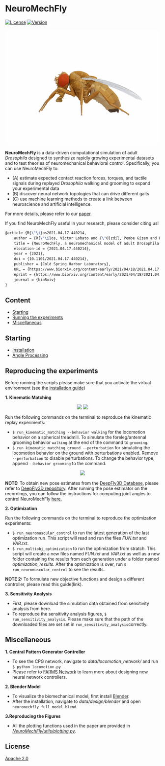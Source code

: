 # NeuroMechFly
[![License](https://img.shields.io/badge/License-Apache%202.0-blue.svg)](https://opensource.org/licenses/Apache-2.0) 
[![Version](https://badge.fury.io/gh/tterb%2FHyde.svg)](https://badge.fury.io/gh/tterb%2FHyde)

<p align="center">
  <img align="center" width="600" src="https://github.com/NeLy-EPFL/NeuroMechFly/blob/f6464a158958077c37845695ba37204fbc8f062a/docs/NeuroMechFly.gif">
</p>

**NeuroMechFly** is a data-driven computational simulation of adult *Drosophila* designed to synthesize rapidly growing experimental datasets and to test theories of neuromechanical behavioral control. Specifically, you can use NeuroMechFly to:
* (A) estimate expected contact reaction forces, torques, and tactile signals during replayed *Drosophila* walking and grooming to expand your experimental data
* (B) discover neural network topologies that can drive different gaits
* (C) use machine learning methods to create a link between neuroscience and artificial intelligence. 

For more details, please refer to our [paper](https://www.biorxiv.org/content/10.1101/2021.04.17.440214v1).

If you find NeuroMechFly useful in your research, please consider citing us!

```Latex
@article {R{\'\i}os2021.04.17.440214,
	author = {R{\'\i}os, Victor Lobato and {\"O}zdil, Pembe Gizem and Ramalingasetty, Shravan Tata and Arreguit, Jonathan and Clerc Rosset, St{\'e}phanie and Knott, Graham and Ijspeert, Auke Jan and Ramdya, Pavan},
	title = {NeuroMechFly, a neuromechanical model of adult Drosophila melanogaster},
	elocation-id = {2021.04.17.440214},
	year = {2021},
	doi = {10.1101/2021.04.17.440214},
	publisher = {Cold Spring Harbor Laboratory},
	URL = {https://www.biorxiv.org/content/early/2021/04/18/2021.04.17.440214},
	eprint = {https://www.biorxiv.org/content/early/2021/04/18/2021.04.17.440214.full.pdf},
	journal = {bioRxiv}
}
```

## Content

- [Starting](#starting)
- [Running the experiments](#running-the-experiments)
- [Miscellaneous](#miscellaneous)


## Starting
* [Installation](docs/installation.md)
* [Angle Processing](docs/angleprocessing.md)

## Reproducing the experiments 
Before running the scripts please make sure that you activate the virtual environment (see the [installation guide](docs/installation.md))

**1. Kinematic Matching**
<p align="center">
  <img src="https://github.com/NeLy-EPFL/NeuroMechFly/blob/f6464a158958077c37845695ba37204fbc8f062a/docs/km_grooming.gif" width="330" />
  <img src="https://github.com/NeLy-EPFL/NeuroMechFly/blob/f6464a158958077c37845695ba37204fbc8f062a/docs/km_walking.gif" width="330" />
</p>

Run the following commands on the terminal to reproduce the kinematic replay experiments:
- ```$ run_kinematic_matching --behavior walking```  for the locomotion behavior on a spherical treadmill. To simulate the foreleg/antennal grooming behavior  ```walking``` at the end of the command to ```grooming```.
- ```$ run_kinematic_matching_ground --perturbation``` for simulating the locomotion behavior on the ground with perturbations enabled. Remove ```--perturbation``` to disable perturbations. To change the behavior type, append ```--behavior grooming``` to the command.

<p align="center">
  <img src="https://github.com/NeLy-EPFL/NeuroMechFly/blob/81f22ddf165940434fe55b67008647171940b1b9/docs/perturbation.gif" width="450" />
</p>

**NOTE:** To obtain new pose estimates from the [DeepFly3D Database](https://dataverse.harvard.edu/dataverse/DeepFly3D), please refer to [DeepFly3D repository](https://github.com/NeLy-EPFL/DeepFly3D). After running the pose estimator on the recordings, you can follow the instructions for computing joint angles to control NeuroMechFly [here.](https://github.com/NeLy-EPFL/NeuroMechFly/blob/km-refactor/docs/angleprocessing.md)

**2. Optimization** 

Run the following commands on the terminal to reproduce the optimization experiments:
- ```$ run_neuromuscular_control``` to run the latest generation of the last optimization run. This script will read and run the files *FUN.txt* and *VAR.txt*.
- ```$ run_multiobj_optimization``` to run the optimization from stratch. This script will create a new files named *FUN.txt* and *VAR.txt* as well as a new folder containing the results from each generation under a folder named *optimization_results*. After the optimization is over, run ```$ run_neuromuscular_control``` to see the results. 

**NOTE 2:** To formulate new objective functions and design a different controller, please read this guide(link).

**3. Sensitivity Analysis** 

- First, please download the simulation data obtained from sensitivity analysis from here. 
- To reproduce the sensitivity analysis figures, ```$ run_sensitivity_analysis```. Please make sure that the path of the downloaded files are set set in ```run_sensitivity_analysis```correctly. 

## Miscellaneous

**1. Central Pattern Generator Controller**
- To see the CPG network, navigate to *data/locomotion_network/* and run ```$ python locomotion.py```
- Please refer to [FARMS Network](https://gitlab.com/farmsim/farms_network) to learn more about designing new neural network controllers.

**2. Blender Model**
- To visualize the biomechanical model, first install [Blender](https://www.blender.org/download/). 
- After the installation, navigate to *data/design/blender* and open ```neuromechfly_full_model.blend```. 

**3.Reproducing the Figures**
-  All the plotting functions used in the paper are provided in [*NeuroMechFly/utils/plotting.py*](NeuroMechFly/utils/plotting.py).

## License
[Apache 2.0](https://www.apache.org/licenses/LICENSE-2.0)
